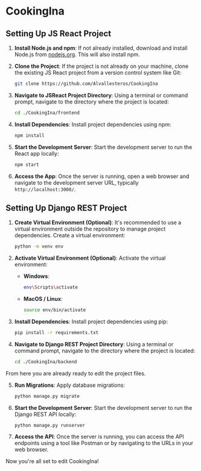 # CookingIna
## Setting Up JS React Project

1. **Install Node.js and npm**: If not already installed, download and install Node.js from [nodejs.org](https://nodejs.org/). This will also install npm.

2. **Clone the Project**: If the project is not already on your machine, clone the existing JS React project from a version control system like Git:
    ```bash
    git clone https://github.com/Alvallesteros/CookingIna
    ```

3. **Navigate to JSReact Project Directory**: Using a terminal or command prompt, navigate to the directory where the project is located:
    ```bash
    cd ./CookingIna/frontend
    ```

4. **Install Dependencies**: Install project dependencies using npm:
    ```bash
    npm install
    ```

5. **Start the Development Server**: Start the development server to run the React app locally:
    ```bash
    npm start
    ```

6. **Access the App**: Once the server is running, open a web browser and navigate to the development server URL, typically `http://localhost:3000/`.

## Setting Up Django REST Project

1. **Create Virtual Environment (Optional)**: It's recommended to use a virtual environment outside the repository to manage project dependencies. Create a virtual environment:
    ```bash
    python -m venv env
    ```

2. **Activate Virtual Environment (Optional)**: Activate the virtual environment:
    - **Windows**:
        ```bash
        env\Scripts\activate
        ```
    - **MacOS / Linux**:
        ```bash
        source env/bin/activate
        ```

3. **Install Dependencies**: Install project dependencies using pip:
    ```bash
    pip install -r requirements.txt
    ```


4. **Navigate to Django REST Project Directory**: Using a terminal or command prompt, navigate to the directory where the project is located:
    ```bash
    cd ./CookingIna/backend
    ```

From here you are already ready to edit the project files.

5. **Run Migrations**: Apply database migrations:
    ```bash
    python manage.py migrate
    ```

6. **Start the Development Server**: Start the development server to run the Django REST API locally:
    ```bash
    python manage.py runserver
    ```

7. **Access the API**: Once the server is running, you can access the API endpoints using a tool like Postman or by navigating to the URLs in your web browser.

Now you're all set to edit CookingIna!




